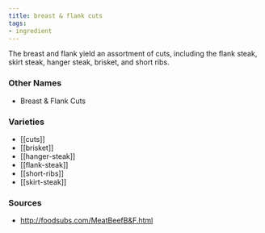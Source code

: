 ```yaml
---
title: breast & flank cuts
tags:
- ingredient
---
```

The breast and flank yield an assortment of cuts, including the flank steak, skirt steak, hanger steak, brisket, and short ribs.

### Other Names

* Breast & Flank Cuts

### Varieties

* [[cuts]]
* [[brisket]]
* [[hanger-steak]]
* [[flank-steak]]
* [[short-ribs]]
* [[skirt-steak]]

### Sources
* http://foodsubs.com/MeatBeefB&F.html
